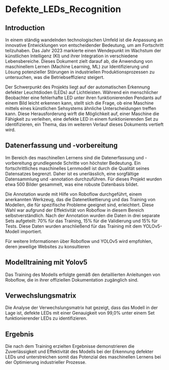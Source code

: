 # Defekte_LEDs_Recognition

## Introduction

In einem ständig wandelnden technologischen Umfeld ist die Anpassung an innovative Entwicklungen von entscheidender Bedeutung, um am Fortschritt teilzuhaben. Das Jahr 2023 markierte einen Wendepunkt im Wachstum der künstlichen Intelligenz (KI) und ihrer Integration in verschiedene Lebensbereiche. Dieses Dokument zielt darauf ab, die Anwendung von maschinellem Lernen (Machine Learning, ML) zur Identifizierung und Lösung potenzieller Störungen in industriellen Produktionsprozessen zu untersuchen, was die Betriebseffizienz steigert.

Der Schwerpunkt des Projekts liegt auf der automatischen Erkennung defekter Leuchtdioden (LEDs) auf Lichtleisten. Während ein menschlicher Beobachter eine fehlerhafte LED unter ihren funktionierenden Pendants auf einem Bild leicht erkennen kann, stellt sich die Frage, ob eine Maschine mittels eines künstlichen Sehsystems ähnliche Unterscheidungen treffen kann. Diese Herausforderung wirft die Möglichkeit auf, einer Maschine die Fähigkeit zu verleihen, eine defekte LED in einem funktionierenden Set zu identifizieren, ein Thema, das im weiteren Verlauf dieses Dokuments vertieft wird.


## Datenerfassung und -vorbereitung

Im Bereich des maschinellen Lernens sind die Datenerfassung und -vorbereitung grundlegende Schritte von höchster Bedeutung. Ein fortschrittliches maschinelles Lernmodell ist durch die Qualität seines Datensatzes begrenzt. Daher ist es unerlässlich, eine sorgfältige Datensammlung und -annotation durchzuführen. Für dieses Projekt wurden etwa 500 Bilder gesammelt, was eine robuste Datenbasis bildet.

Die Annotation wurde mit Hilfe von Roboflow durchgeführt, einem anerkannten Werkzeug, das die Datenetikettierung und das Training von Modellen, die für spezifische Probleme geeignet sind, erleichtert. Diese Wahl war aufgrund der Effektivität von Roboflow in diesem Bereich selbstverständlich. Nach der Annotation wurden die Daten in drei separate Sets aufgeteilt: 70\% für das Training, 15\% für die Validierung und 15\% für Tests. Diese Daten wurden anschließend für das Training mit dem YOLOv5-Modell importiert.

Für weitere Informationen über Roboflow und YOLOv5 wird empfohlen, deren jeweilige Websites zu konsultieren

## Modelltraining mit Yolov5

Das Training des Modells erfolgte gemäß den detaillierten Anleitungen von Roboflow, die in ihrer offiziellen Dokumentation zugänglich sind. 

## Verwechslungsmatrix
Die Analyse der Verwechslungsmatrix hat gezeigt, dass das Modell in der Lage ist, defekte LEDs mit einer Genauigkeit von 99,0\% unter einem Set funktionierender LEDs zu identifizieren.

## Ergebnis 
Die nach dem Training erzielten Ergebnisse demonstrieren die Zuverlässigkeit und Effektivität des Modells bei der Erkennung defekter LEDs und unterstreichen somit das Potenzial des maschinellen Lernens bei der Optimierung industrieller Prozesse.
